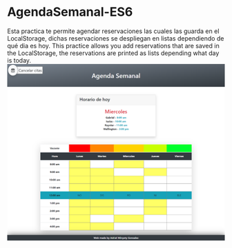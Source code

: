 # AgendaSemanal-ES6
Esta practica te permite agendar reservaciones las cuales las guarda en el LocalStorage, dichas reservaciones se despliegan en listas dependiendo de qué dia es hoy.
This practice allows you add reservations that are saved in the LocalStorage, the reservations are printed as lists depending what day is today.
![card](https://github.com/AdrielMinyety/AgendaSemanal-ES6/blob/master/imagenDeProyecto.png)
